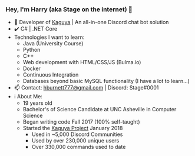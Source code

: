 ### Hey, I'm Harry (aka Stage on the internet) 👋

- 🔭 Developer of [Kaguya](http://kaguyabot.xyz/) | An all-in-one Discord chat bot solution
- ✔️ C# | .NET Core
- Technologies I want to learn:
    - Java (University Course)
    - Python
    - C++
    - Web development with HTML/CSS/JS (Bulma.io)
    - Docker
    - Continuous Integration
    - Databases beyond basic MySQL functionality (I have a lot to learn...)
- 📫 Contact: hburnett777@gmail.com | Discord: Stage#0001
- ℹ About Me:
    - 19 years old
    - Bachelor's of Science Candidate at UNC Asheville in Computer Science
    - Began writing code Fall 2017 (100% self-taught)
    - Started the [Kaguya Project](https://top.gg/bot/538910393918160916) January 2018
        - Used in ~5,000 Discord Communities
        - Used by over 230,000 unique users
        - Over 330,000 commands used to date
